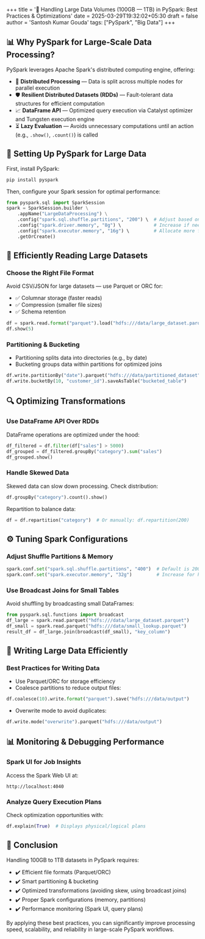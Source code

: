+++
title = '🚀 Handling Large Data Volumes (100GB — 1TB) in PySpark: Best Practices & Optimizations'
date = 2025-03-29T19:32:02+05:30
draft = false
author = 'Santosh Kumar Gouda'
tags: ["PySpark", "Big Data"]
+++


## 📊 Why PySpark for Large-Scale Data Processing?

PySpark leverages Apache Spark's distributed computing engine, offering:

- 🔄 **Distributed Processing** — Data is split across multiple nodes for parallel execution
- 🛡️ **Resilient Distributed Datasets (RDDs)** — Fault-tolerant data structures for efficient computation
- 📈 **DataFrame API** — Optimized query execution via Catalyst optimizer and Tungsten execution engine
- ⏳ **Lazy Evaluation** — Avoids unnecessary computations until an action (e.g., `.show()`, `.count()`) is called

## 🔧 Setting Up PySpark for Large Data

First, install PySpark:

```python
pip install pyspark
```

Then, configure your Spark session for optimal performance:

```python
from pyspark.sql import SparkSession
spark = SparkSession.builder \
    .appName("LargeDataProcessing") \
    .config("spark.sql.shuffle.partitions", "200") \  # Adjust based on data size
    .config("spark.driver.memory", "8g") \            # Increase if needed
    .config("spark.executor.memory", "16g") \         # Allocate more for large jobs
    .getOrCreate()
```

## 📂 Efficiently Reading Large Datasets

### Choose the Right File Format
Avoid CSV/JSON for large datasets — use Parquet or ORC for:
- ✅ Columnar storage (faster reads)
- ✅ Compression (smaller file sizes)
- ✅ Schema retention

```python
df = spark.read.format("parquet").load("hdfs:///data/large_dataset.parquet")
df.show(5)
```

### Partitioning & Bucketing
- Partitioning splits data into directories (e.g., by date)
- Bucketing groups data within partitions for optimized joins

```python
df.write.partitionBy("date").parquet("hdfs:///data/partitioned_dataset")
df.write.bucketBy(10, "customer_id").saveAsTable("bucketed_table")
```

## 🔍 Optimizing Transformations

### Use DataFrame API Over RDDs
DataFrame operations are optimized under the hood:

```python
df_filtered = df.filter(df["sales"] > 5000)
df_grouped = df_filtered.groupBy("category").sum("sales")
df_grouped.show()
```

### Handle Skewed Data
Skewed data can slow down processing. Check distribution:

```python
df.groupBy("category").count().show()
```

Repartition to balance data:

```python
df = df.repartition("category")  # Or manually: df.repartition(200)
```

## ⚙️ Tuning Spark Configurations

### Adjust Shuffle Partitions & Memory
```python
spark.conf.set("spark.sql.shuffle.partitions", "400")  # Default is 200
spark.conf.set("spark.executor.memory", "32g")         # Increase for heavy workloads
```

### Use Broadcast Joins for Small Tables
Avoid shuffling by broadcasting small DataFrames:

```python
from pyspark.sql.functions import broadcast
df_large = spark.read.parquet("hdfs:///data/large_dataset.parquet")
df_small = spark.read.parquet("hdfs:///data/small_lookup.parquet")
result_df = df_large.join(broadcast(df_small), "key_column")
```

## 💾 Writing Large Data Efficiently

### Best Practices for Writing Data
- Use Parquet/ORC for storage efficiency
- Coalesce partitions to reduce output files:

```python
df.coalesce(10).write.format("parquet").save("hdfs:///data/output")
```

- Overwrite mode to avoid duplicates:

```python
df.write.mode("overwrite").parquet("hdfs:///data/output")
```

## 📊 Monitoring & Debugging Performance

### Spark UI for Job Insights
Access the Spark Web UI at:
```
http://localhost:4040
```

### Analyze Query Execution Plans
Check optimization opportunities with:

```python
df.explain(True)  # Displays physical/logical plans
```

## 🏁 Conclusion

Handling 100GB to 1TB datasets in PySpark requires:
- ✔️ Efficient file formats (Parquet/ORC)
- ✔️ Smart partitioning & bucketing
- ✔️ Optimized transformations (avoiding skew, using broadcast joins)
- ✔️ Proper Spark configurations (memory, partitions)
- ✔️ Performance monitoring (Spark UI, query plans)

By applying these best practices, you can significantly improve processing speed, scalability, and reliability in large-scale PySpark workflows.
